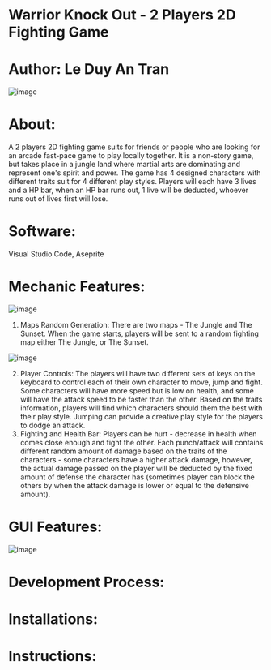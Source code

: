# Warrior Knock Out - 2 Players 2D Fighting Game
# Author: Le Duy An Tran 
![image](https://user-images.githubusercontent.com/114903308/193661921-ac0df15e-ca57-49c9-8776-3cb9d236a00b.png)
# About:
A 2 players 2D fighting game suits for friends or people who are looking for an arcade fast-pace game to play locally together. It is a non-story game, but takes place in a jungle land where martial arts are dominating and represent one's spirit and power. The game has 4 designed characters with different traits suit for 4 different play styles. Players will each have 3 lives and a HP bar, when an HP bar runs out, 1 live will be deducted, whoever runs out of lives first will lose. 
# Software:
Visual Studio Code, Aseprite
# Mechanic Features:
![image](https://user-images.githubusercontent.com/114903308/193673133-16a05d17-0ec7-459d-bacb-ef3c9bf11a5f.png)

1. Maps Random Generation: There are two maps - The Jungle and The Sunset. When the game starts, players will be sent to a random fighting map either The Jungle, or The Sunset.

![image](https://user-images.githubusercontent.com/114903308/193676544-4d97930c-540c-4051-908f-543923ab5ea6.png)

2. Player Controls: The players will have two different sets of keys on the keyboard to control each of their own character to move, jump and fight. Some characters will have more speed but is low on health, and some will have the attack speed to be faster than the other. Based on the traits information, players will find which characters should them the best with their play style. Jumping can provide a creative play style for the players to dodge an attack.
3. Fighting and Health Bar: Players can be hurt - decrease in health when comes close enough and fight the other. Each punch/attack will contains different random amount of damage based on the traits of the characters - some characters have a higher attack damage, however, the actual damage passed on the player will be deducted by the fixed amount of defense the character has (sometimes player can block the others by when the attack damage is lower or equal to the defensive amount). 
# GUI Features:
![image](https://user-images.githubusercontent.com/114903308/193676893-d4946375-5455-44e0-befb-8155d8f7a850.png)

# Development Process: 
# Installations:
# Instructions: 
